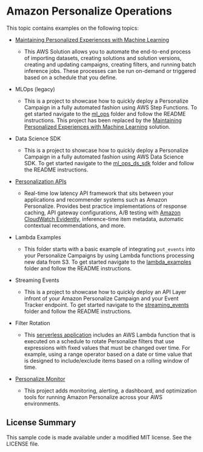 # Amazon Personalize Operations

This topic contains examples on the following topics:

* [Maintaining Personalized Experiences with Machine Learning](https://aws.amazon.com/solutions/implementations/maintaining-personalized-experiences-with-ml/)
    - This AWS Solution allows you to automate the end-to-end process of importing datasets, creating solutions and solution versions, creating and updating campaigns, creating filters, and running batch inference jobs. These processes can be run on-demand or triggered based on a schedule that you define.

* MLOps (legacy)
    - This is a project to showcase how to quickly deploy a Personalize Campaign in a fully automated fashion using AWS Step Functions. To get started navigate to the [ml_ops](ml_ops) folder and follow the README instructions. This project has been replaced by the [Maintaining Personalized Experiences with Machine Learning](https://aws.amazon.com/solutions/implementations/maintaining-personalized-experiences-with-ml/) solution.

* Data Science SDK
    - This is a project to showcase how to quickly deploy a Personalize Campaign in a fully automated fashion using AWS Data Science SDK. To get started navigate to the [ml_ops_ds_sdk](ml_ops_ds_sdk) folder and follow the README instructions.

* [Personalization APIs](https://github.com/aws-samples/personalization-apis)
    - Real-time low latency API framework that sits between your applications and recommender systems such as Amazon Personalize. Provides best practice implementations of response caching, API gateway configurations, A/B testing with [Amazon CloudWatch Evidently](https://docs.aws.amazon.com/cloudwatchevidently/latest/APIReference/Welcome.html), inference-time item metadata, automatic contextual recommendations, and more.

* Lambda Examples
    - This folder starts with a basic example of integrating `put_events` into your Personalize Campaigns by using Lambda functions processing new data from S3. To get started navigate to the [lambda_examples](lambda_examples/) folder and follow the README instructions.

* Streaming Events
    - This is a project to showcase how to quickly deploy an API Layer infront of your Amazon Personalize Campaign and your Event Tracker endpoint. To get started navigate to the [streaming_events](streaming_events/) folder and follow the README instructions.

* Filter Rotation
    - This [serverless application](filter_rotator/) includes an AWS Lambda function that is executed on a schedule to rotate Personalize filters that use expressions with fixed values that must be changed over time. For example, using a range operator based on a date or time value that is designed to include/exclude items based on a rolling window of time.

* [Personalize Monitor](https://github.com/aws-samples/amazon-personalize-monitor)
    - This project adds monitoring, alerting, a dashboard, and optimization tools for running Amazon Personalize across your AWS environments.

## License Summary

This sample code is made available under a modified MIT license. See the LICENSE file.
